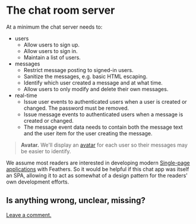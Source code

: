 # The chat room server

At a minimum the chat server needs to:

- users
    - Allow users to sign up.
    - Allow users to sign in.
    - Maintain a list of users.
- messages
    - Restrict message posting to signed-in users.
    - Sanitize the messages, e.g. basic HTML escaping.
    - Identify which user created a message and at what time.
    - Allow users to only modify and delete their own messages.
- real-time
    - Issue user events to authenticated users when a user is created or changed.
    The password must be removed.
    - Issue message events to authenticated users when a message is created or changed.
    - The message event data needs to contain both the message text
    and the user item for the user creating the message.

> **Avatar.** We'll display an
[avatar](https://en.wikipedia.org/wiki/Avatar_(computing))
for each user so their messages may be easier to identify.

We assume most readers are interested in developing modern
[Single-page applications](https://en.wikipedia.org/wiki/Single-page_application)
with Feathers.
So it would be helpful if this chat app was itself an SPA,
allowing it to act as somewhat of a design pattern for the readers' own development efforts.

## Is anything wrong, unclear, missing?
[Leave a comment.](https://github.com/eddyystop/feathers-an-introduction/issues/new?title=Comment:Chat-Server-Readme&body=Comment:Chat-Server-Readme)
